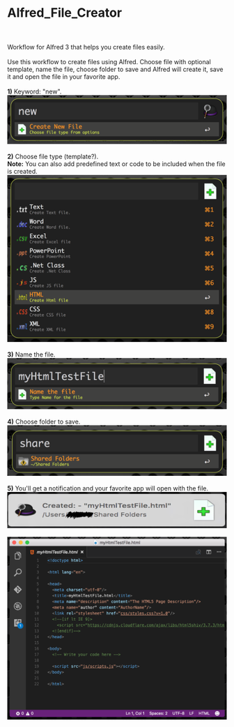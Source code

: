 # Alfred_File_Creator
<br/>
<br/>
Workflow for Alfred 3 that helps you create files easily.
<br/>
<br/>
Use this workflow to create files using Alfred. Choose file with optional template, name the file, choose folder to save and Alfred will create it, save it and open the file in your favorite app.
<br/>
<br/>
<b>1)</b> Keyword: "new".
<br/>
<img src="https://github.com/SteliosHa/Alfred_File_Creator/blob/master/Images/keyword.png">
<br/>
<br/>
<b>2)</b> Choose file type (template?).
<br/>
<b>Note:</b> You can also add predefined text or code to be included when the file is created.
<br/>
<img src="https://github.com/SteliosHa/Alfred_File_Creator/blob/master/Images/choose%20type.png">
<br/>
<br/>
<b>3)</b> Name the file.
<br/>
<img src="https://github.com/SteliosHa/Alfred_File_Creator/blob/master/Images/name%20the%20file.png">
<br/>
<br/>
<b>4)</b> Choose folder to save.
<br/>
<img src="https://github.com/SteliosHa/Alfred_File_Creator/blob/master/Images/choose%20folder.png">
<br/>
<br/>
<b>5)</b> You'll get a notification and your favorite app will open with the file.
<br/>
<img src="https://github.com/SteliosHa/Alfred_File_Creator/blob/master/Images/notification.png">
<br/>
<br/>
<img src="https://github.com/SteliosHa/Alfred_File_Creator/blob/master/Images/vs%20code%20auto%20open.png">

